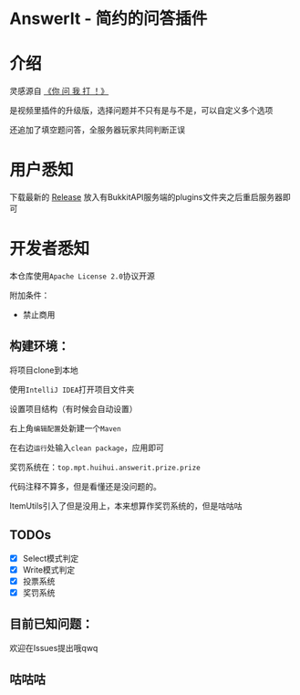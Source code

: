 # AnswerIt - 简约的问答插件

# 介绍

灵感源自 [《你 问 我 打 ！》](https://www.bilibili.com/video/BV13V4y1W7X6/)

是视频里插件的升级版，选择问题并不只有是与不是，可以自定义多个选项

还追加了填空题问答，全服务器玩家共同判断正误



# 用户悉知

下载最新的 [Release](https://github.com/MinecraftProgrammingTeam/AnswerIt/releases/latest) 放入有BukkitAPI服务端的plugins文件夹之后重启服务器即可

# 开发者悉知

本仓库使用`Apache License 2.0`协议开源

附加条件：

- 禁止商用

## 构建环境：

将项目clone到本地

使用`IntelliJ IDEA`打开项目文件夹

设置项目结构（有时候会自动设置）

右上角`编辑配置`处新建一个`Maven`

在右边`运行`处输入`clean package`，应用即可

奖罚系统在：`top.mpt.huihui.answerit.prize.prize`

代码注释不算多，但是看懂还是没问题的。

ItemUtils引入了但是没用上，本来想算作奖罚系统的，但是咕咕咕



## TODOs

- [x] Select模式判定
- [x] Write模式判定
- [x] 投票系统
- [x] 奖罚系统

## 目前已知问题：
欢迎在Issues提出哦qwq

## 咕咕咕


